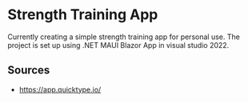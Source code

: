 # Strength Training App 
Currently creating a simple strength training app for personal use. The project is set up using .NET MAUI Blazor App in visual studio 2022.


## Sources

  - https://app.quicktype.io/
